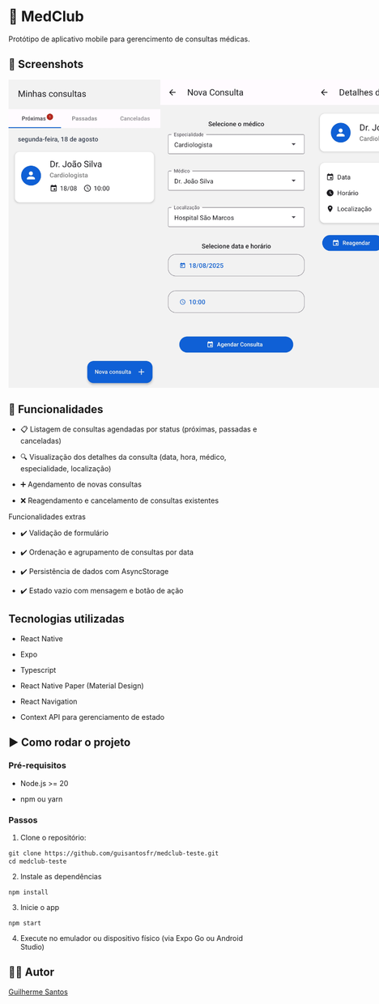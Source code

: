 # 📱 MedClub

Protótipo de aplicativo mobile para gerencimento de consultas médicas.

## 📸 Screenshots

<div style="display: flex; justify-content: space-evenly;">
    <img src="./docs/listagem.jpg" width="300" />
    <img src="./docs/nova-consulta.jpg" width="300" />
    <img src="./docs/detalhes.jpg" width="300" />
</div>

## 🚀 Funcionalidades

* 📋 Listagem de consultas agendadas por status (próximas, passadas e canceladas)

* 🔍 Visualização dos detalhes da consulta (data, hora, médico, especialidade, localização)

* ➕ Agendamento de novas consultas

* ❌ Reagendamento e cancelamento de consultas existentes

Funcionalidades extras

* ✔️ Validação de formulário

* ✔️ Ordenação e agrupamento de consultas por data

* ✔️ Persistência de dados com AsyncStorage

* ✔️ Estado vazio com mensagem e botão de ação

## Tecnologias utilizadas

* React Native

* Expo

* Typescript

* React Native Paper (Material Design)

* React Navigation

* Context API para gerenciamento de estado

## ▶️ Como rodar o projeto

### Pré-requisitos

* Node.js >= 20

* npm ou yarn

### Passos

1. Clone o repositório:

```
git clone https://github.com/guisantosfr/medclub-teste.git
cd medclub-teste
```

2. Instale as dependências

```
npm install
```

3. Inicie o app

```
npm start
```

4. Execute no emulador ou dispositivo físico (via Expo Go ou Android Studio)

## 👨‍💻 Autor

[Guilherme Santos](https://www.linkedin.com/in/guisantosfr/)